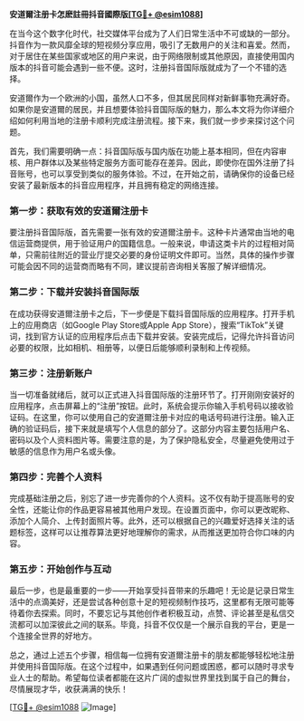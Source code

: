 **安道爾注册卡怎麽註冊抖音國際版[[TG💪+ @esim1088](https://t.me/s/esim1088)]**

在当今这个数字化时代，社交媒体平台成为了人们日常生活中不可或缺的一部分。抖音作为一款风靡全球的短视频分享应用，吸引了无数用户的关注和喜爱。然而，对于居住在某些国家或地区的用户来说，由于网络限制或其他原因，直接使用国内版本的抖音可能会遇到一些不便。这时，注册抖音国际版就成为了一个不错的选择。

安道爾作为一个欧洲的小国，虽然人口不多，但其居民同样对新鲜事物充满好奇。如果你是安道爾的居民，并且想要体验抖音国际版的魅力，那么本文将为你详细介绍如何利用当地的注册卡顺利完成注册流程。接下来，我们就一步步来探讨这个问题。

首先，我们需要明确一点：抖音国际版与国内版在功能上基本相同，但在内容审核、用户群体以及某些特定服务方面可能存在差异。因此，即使你在国外注册了抖音账号，也可以享受到类似的服务体验。不过，在开始之前，请确保你的设备已经安装了最新版本的抖音应用程序，并且拥有稳定的网络连接。

### 第一步：获取有效的安道爾注册卡

要注册抖音国际版，首先需要一张有效的安道爾注册卡。这种卡片通常由当地的电信运营商提供，用于验证用户的国籍信息。一般来说，申请这类卡片的过程相对简单，只需前往附近的营业厅提交必要的身份证明文件即可。当然，具体的操作步骤可能会因不同的运营商而略有不同，建议提前咨询相关客服了解详细情况。

### 第二步：下载并安装抖音国际版

在成功获得安道爾注册卡之后，下一步便是下载抖音国际版的应用程序。打开手机上的应用商店（如Google Play Store或Apple App Store），搜索“TikTok”关键词，找到官方认证的应用程序后点击下载并安装。安装完成后，记得允许抖音访问必要的权限，比如相机、相册等，以便日后能够顺利录制和上传视频。

### 第三步：注册新账户

当一切准备就绪后，就可以正式进入抖音国际版的注册环节了。打开刚刚安装好的应用程序，点击屏幕上的“注册”按钮。此时，系统会提示你输入手机号码以接收验证码。在这里，你可以使用自己的安道爾注册卡对应的电话号码进行注册。输入正确的验证码后，接下来就是填写个人信息的部分了。这部分内容主要包括用户名、密码以及个人资料图片等。需要注意的是，为了保护隐私安全，尽量避免使用过于敏感的信息作为用户名或头像。

### 第四步：完善个人资料

完成基础注册之后，别忘了进一步完善你的个人资料。这不仅有助于提高账号的安全性，还能让你的作品更容易被其他用户发现。在设置页面中，你可以更改昵称、添加个人简介、上传封面照片等。此外，还可以根据自己的兴趣爱好选择关注的话题标签，这样可以让推荐算法更好地理解你的需求，从而推送更加符合你口味的内容。

### 第五步：开始创作与互动

最后一步，也是最重要的一步——开始享受抖音带来的乐趣吧！无论是记录日常生活中的点滴美好，还是尝试各种创意十足的短视频制作技巧，这里都有无限可能等待着你去探索。同时，不要忘记与其他创作者积极互动，点赞、评论甚至是私信交流都可以加深彼此之间的联系。毕竟，抖音不仅仅是一个展示自我的平台，更是一个连接全世界的好地方。

总之，通过上述五个步骤，相信每一位拥有安道爾注册卡的朋友都能够轻松地注册并使用抖音国际版。在这个过程中，如果遇到任何问题或困惑，都可以随时寻求专业人士的帮助。希望每位读者都能在这片广阔的虚拟世界里找到属于自己的舞台，尽情展现才华，收获满满的快乐！

[[TG💪+ @esim1088](https://t.me/s/esim1088) ![Image](https://i.postimg.cc/4NQfJmqS/Snipaste-2025-05-13-00-14-12.png)]